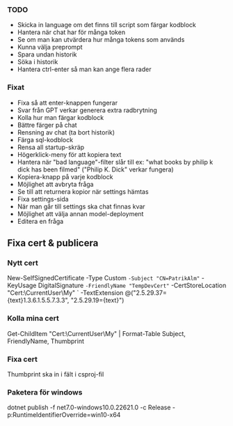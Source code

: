 ### TODO

* Skicka in language om det finns till script som färgar kodblock
* Hantera när chat har för många token
* Se om man kan utvärdera hur många tokens som används
* Kunna välja preprompt
* Spara undan historik
* Söka i historik
* Hantera ctrl-enter så man kan ange flera rader

### Fixat 
* Fixa så att enter-knappen fungerar
* Svar från GPT verkar generera extra radbrytning
* Kolla hur man färgar kodblock
* Bättre färger på chat
* Rensning av chat (ta bort historik)
* Färga sql-kodblock
* Rensa all startup-skräp
* Högerklick-meny för att kopiera text
* Hantera när "bad language"-filter slår till ex: "what books by philip k dick has been filmed" ("Philip K. Dick" verkar fungera)
* Kopiera-knapp på varje kodblock
* Möjlighet att avbryta fråga
* Se till att returnera kopior när settings hämtas
* Fixa settings-sida
* När man går till settings ska chat finnas kvar
* Möjlighet att välja annan model-deployment
* Editera en fråga

## Fixa cert & publicera

### Nytt cert
New-SelfSignedCertificate -Type Custom `
   -Subject "CN=PatrikAlm" `
   -KeyUsage DigitalSignature `
   -FriendlyName "TempDevCert" `
   -CertStoreLocation "Cert:\CurrentUser\My" `
   -TextExtension @("2.5.29.37={text}1.3.6.1.5.5.7.3.3", "2.5.29.19={text}")

### Kolla mina cert
Get-ChildItem "Cert:\CurrentUser\My" | Format-Table Subject, FriendlyName, Thumbprint

### Fixa cert
Thumbprint ska in i fält <PackageCertificateThumbprint> i csproj-fil

### Paketera för windows
dotnet publish -f net7.0-windows10.0.22621.0 -c Release -p:RuntimeIdentifierOverride=win10-x64
